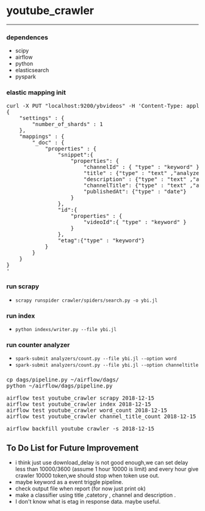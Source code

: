 # youtube_crawler
---

### dependences
* scipy
* airflow
* python
* elasticsearch
* pyspark

### elastic mapping init

<pre>
curl -X PUT "localhost:9200/ybvideos" -H 'Content-Type: application/json' -d'
{
    "settings" : {
        "number_of_shards" : 1
    },
    "mappings" : {
        "_doc" : {
            "properties" : {
            	"snippet":{
	            	"properties": {
	            		"channelId" : { "type" : "keyword" },
		                "title" : {"type" : "text" ,"analyzer": "standard"},
		                "description" : {"type" : "text" ,"analyzer": "standard"},
		                "channelTitle": {"type" : "text" ,"analyzer": "standard"},
		                "publishedAt": {"type" : "date"}
	            	}
            	},
            	"id":{
            		"properties" : {
            			"videoId":{ "type" : "keyword" }
            		}
            	},
         		"etag":{"type" : "keyword"} 
            }
        }
    }
}
'
</pre>

### run scrapy
* `scrapy runspider crawler/spiders/search.py -o ybi.jl`

### run index
* `python indexs/writer.py --file ybi.jl` 

### run counter analyzer
* `spark-submit analyzers/count.py --file ybi.jl --option word`
* `spark-submit analyzers/count.py --file ybi.jl --option channeltitle`

###
<pre>
cp dags/pipeline.py ~/airflow/dags/
python ~/airflow/dags/pipeline.py

airflow test youtube_crawler scrapy 2018-12-15
airflow test youtube_crawler index 2018-12-15
airflow test youtube_crawler word_count 2018-12-15
airflow test youtube_crawler channel_title_count 2018-12-15

airflow backfill youtube_crawler -s 2018-12-15 
</pre>



## To Do List for Future Improvement
* i think just use download_delay is not good enough,we can set delay less than 10000/3600 (assume 1 hour 10000 is limit) and every hour give crawler 10000 token,we should stop when token use out.
* maybe keyword as a event triggle pipeline.
* check output file when report (for now  just print ok)
* make a classifier using title ,catetory , channel and description .
* I don't know what is etag in response data. maybe useful.
